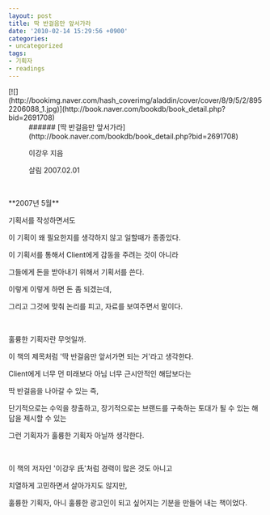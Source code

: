 ```yaml
---
layout: post
title: 딱 반걸음만 앞서가라
date: '2010-02-14 15:29:56 +0900'
categories:
- uncategorized
tags:
- 기획자
- readings
---
```

<dl><dt>[![](http://bookimg.naver.com/hash_coverimg/aladdin/cover/cover/8/9/5/2/8952206088_1.jpg)](http://book.naver.com/bookdb/book_detail.php?bid=2691708) </dt><dd>     ###### [딱 반걸음만 앞서가라](http://book.naver.com/bookdb/book_detail.php?bid=2691708)
      
이강우 지음 
      
살림 2007.02.01
      
 
   </dd></dl>  
**2007년 5월**
  
기획서를 작성하면서도
  
이 기획이 왜 필요한지를 생각하지 않고 일할때가 종종있다.
  
이 기획서를 통해서 Client에게 감동을 주려는 것이 아니라
  
그들에게 돈을 받아내기 위해서 기획서를 쓴다.
  
이렇게 이렇게 하면 돈 좀 되겠는데,
  
그리고 그것에 맞춰 논리를 피고, 자료를 보여주면서 말이다.
  
 
  
훌륭한 기획자란 무엇일까.
  
이 책의 제목처럼 '딱 반걸음만 앞서가면 되는 거'라고 생각한다.
  
Client에게 너무 먼 미래보다 아님 너무 근시안적인 해답보다는
  
딱 반걸음을 나아갈 수 있는 즉,
  
단기적으로는 수익을 창출하고, 장기적으로는 브랜드를 구축하는 토대가 될 수 있는 해답을 제시할 수 있는
  
그런 기획자가 훌륭한 기획자 아닐까 생각한다.
  
 
  
이 책의 저자인 '이강우 氏'처럼 경력이 많은 것도 아니고
  
치열하게 고민하면서 살아가지도 않지만,
  
훌륭한 기획자, 아니 훌륭한 광고인이 되고 싶어지는 기분을 만들어 내는 책이었다. 
